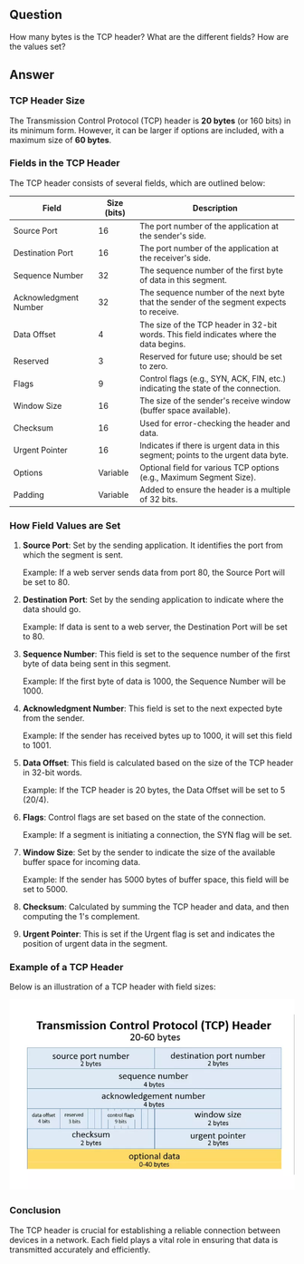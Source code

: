 
## Question
How many bytes is the TCP header? What are the different fields? How are the values set?

## Answer

### TCP Header Size

The Transmission Control Protocol (TCP) header is **20 bytes** (or 160 bits) in its minimum form. However, it can be larger if options are included, with a maximum size of **60 bytes**.

### Fields in the TCP Header

The TCP header consists of several fields, which are outlined below:

| Field               | Size (bits) | Description                                                                                 |
|---------------------|-------------|---------------------------------------------------------------------------------------------|
| Source Port         | 16          | The port number of the application at the sender's side.                                  |
| Destination Port    | 16          | The port number of the application at the receiver's side.                                 |
| Sequence Number      | 32          | The sequence number of the first byte of data in this segment.                            |
| Acknowledgment Number | 32          | The sequence number of the next byte that the sender of the segment expects to receive.   |
| Data Offset         | 4           | The size of the TCP header in 32-bit words. This field indicates where the data begins.   |
| Reserved            | 3           | Reserved for future use; should be set to zero.                                           |
| Flags               | 9           | Control flags (e.g., SYN, ACK, FIN, etc.) indicating the state of the connection.        |
| Window Size         | 16          | The size of the sender's receive window (buffer space available).                         |
| Checksum            | 16          | Used for error-checking the header and data.                                              |
| Urgent Pointer      | 16          | Indicates if there is urgent data in this segment; points to the urgent data byte.       |
| Options             | Variable     | Optional field for various TCP options (e.g., Maximum Segment Size).                     |
| Padding             | Variable     | Added to ensure the header is a multiple of 32 bits.                                      |

### How Field Values are Set

1. **Source Port**: Set by the sending application. It identifies the port from which the segment is sent.

   Example: If a web server sends data from port 80, the Source Port will be set to 80.

2. **Destination Port**: Set by the sending application to indicate where the data should go.

   Example: If data is sent to a web server, the Destination Port will be set to 80.

3. **Sequence Number**: This field is set to the sequence number of the first byte of data being sent in this segment.

   Example: If the first byte of data is 1000, the Sequence Number will be 1000.

4. **Acknowledgment Number**: This field is set to the next expected byte from the sender.

   Example: If the sender has received bytes up to 1000, it will set this field to 1001.

5. **Data Offset**: This field is calculated based on the size of the TCP header in 32-bit words.

   Example: If the TCP header is 20 bytes, the Data Offset will be set to 5 (20/4).

6. **Flags**: Control flags are set based on the state of the connection.

   Example: If a segment is initiating a connection, the SYN flag will be set.

7. **Window Size**: Set by the sender to indicate the size of the available buffer space for incoming data.

   Example: If the sender has 5000 bytes of buffer space, this field will be set to 5000.

8. **Checksum**: Calculated by summing the TCP header and data, and then computing the 1's complement.

9. **Urgent Pointer**: This is set if the Urgent flag is set and indicates the position of urgent data in the segment.

### Example of a TCP Header

Below is an illustration of a TCP header with field sizes:

![alt text](tcp-headers-f2c0881ea4c94e919794b7c0677ab90a.webp)

### Conclusion

The TCP header is crucial for establishing a reliable connection between devices in a network. Each field plays a vital role in ensuring that data is transmitted accurately and efficiently.

